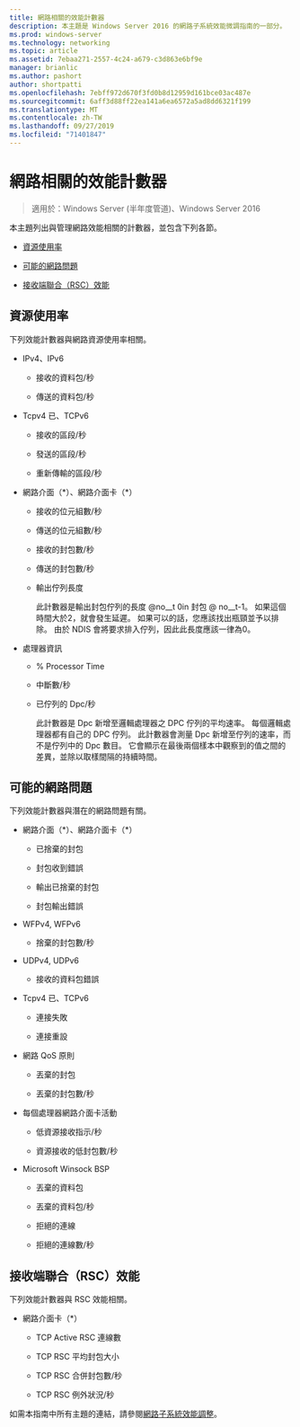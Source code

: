 ```yaml
---
title: 網路相關的效能計數器
description: 本主題是 Windows Server 2016 的網路子系統效能微調指南的一部分。
ms.prod: windows-server
ms.technology: networking
ms.topic: article
ms.assetid: 7ebaa271-2557-4c24-a679-c3d863e6bf9e
manager: brianlic
ms.author: pashort
author: shortpatti
ms.openlocfilehash: 7ebff972d670f3fd0b8d12959d161bce03ac487e
ms.sourcegitcommit: 6aff3d88ff22ea141a6ea6572a5ad8dd6321f199
ms.translationtype: MT
ms.contentlocale: zh-TW
ms.lasthandoff: 09/27/2019
ms.locfileid: "71401847"
---
```

# <a name="network-related-performance-counters"></a>網路相關的效能計數器

>適用於：Windows Server (半年度管道)、Windows Server 2016

本主題列出與管理網路效能相關的計數器，並包含下列各節。  
  
-   [資源使用率](#bkmk_ru)  
  
-   [可能的網路問題](#bkmk_np)  
  
-   [接收端聯合（RSC）效能](#bkmk_rsc)  
  
##  <a name="bkmk_ru"></a>資源使用率  

下列效能計數器與網路資源使用率相關。  
  
- IPv4、IPv6  
  
  -   接收的資料包/秒  
  
  -   傳送的資料包/秒  
  
- Tcpv4 已、TCPv6  
  
  -   接收的區段/秒  
  
  -   發送的區段/秒  
  
  -   重新傳輸的區段/秒  
  
- 網路介面（*）、網路介面卡（\*）  
  
  - 接收的位元組數/秒  
  
  - 傳送的位元組數/秒  
  
  - 接收的封包數/秒  
  
  - 傳送的封包數/秒  
  
  - 輸出佇列長度  
  
    此計數器是輸出封包佇列的長度 @no__t 0in 封包 @ no__t-1。 如果這個時間大於2，就會發生延遲。 如果可以的話，您應該找出瓶頸並予以排除。 由於 NDIS 會將要求排入佇列，因此此長度應該一律為0。  
  
- 處理器資訊  
  
  - % Processor Time  
  
  - 中斷數/秒  
  
  - 已佇列的 Dpc/秒  
  
    此計數器是 Dpc 新增至邏輯處理器之 DPC 佇列的平均速率。 每個邏輯處理器都有自己的 DPC 佇列。 此計數器會測量 Dpc 新增至佇列的速率，而不是佇列中的 Dpc 數目。 它會顯示在最後兩個樣本中觀察到的值之間的差異，並除以取樣間隔的持續時間。  
  
##  <a name="bkmk_np"></a>可能的網路問題  

下列效能計數器與潛在的網路問題有關。  
  
-   網路介面（*）、網路介面卡（\*）  
  
    -   已捨棄的封包  
  
    -   封包收到錯誤  
  
    -   輸出已捨棄的封包  
  
    -   封包輸出錯誤  
  
-   WFPv4, WFPv6  
  
    -   捨棄的封包數/秒

-   UDPv4, UDPv6

    -   接收的資料包錯誤  
  
-   Tcpv4 已、TCPv6  
  
    -   連接失敗  
  
    -   連接重設  
  
-   網路 QoS 原則  
  
    -   丟棄的封包  
  
    -   丟棄的封包數/秒  
  
-   每個處理器網路介面卡活動  
  
    -   低資源接收指示/秒  
  
    -   資源接收的低封包數/秒  
  
-   Microsoft Winsock BSP  
  
    -   丟棄的資料包  
  
    -   丟棄的資料包/秒  
  
    -   拒絕的連線  
  
    -   拒絕的連線數/秒  
  
##  <a name="bkmk_rsc"></a>接收端聯合（RSC）效能  

下列效能計數器與 RSC 效能相關。  
  
-   網路介面卡（*）  
  
    -   TCP Active RSC 連線數  
  
    -   TCP RSC 平均封包大小  
  
    -   TCP RSC 合併封包數/秒  
  
    -   TCP RSC 例外狀況/秒

如需本指南中所有主題的連結，請參閱[網路子系統效能調整](net-sub-performance-top.md)。